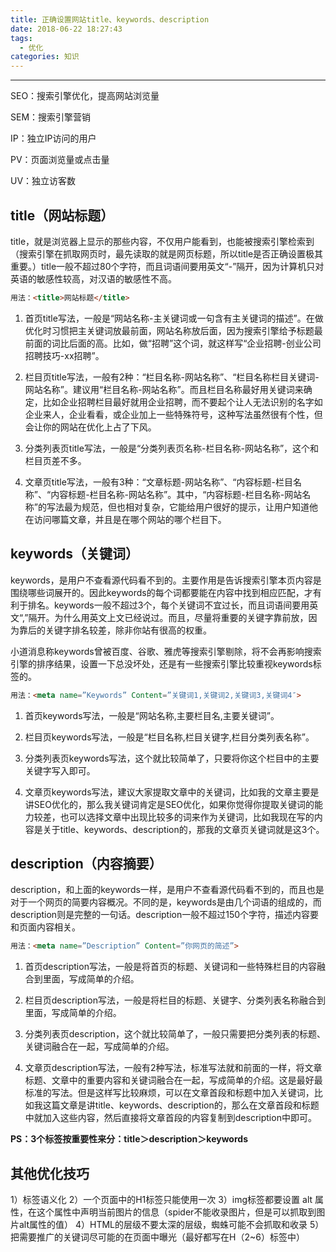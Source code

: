 ```yaml
---
title: 正确设置网站title、keywords、description
date: 2018-06-22 18:27:43
tags:
  - 优化
categories: 知识
---
```


---
<!--more-->

SEO：搜索引擎优化，提高网站浏览量

SEM：搜索引擎营销

IP：独立IP访问的用户

PV：页面浏览量或点击量

UV：独立访客数

## title（网站标题）

title，就是浏览器上显示的那些内容，不仅用户能看到，也能被搜索引擎检索到（搜索引擎在抓取网页时，最先读取的就是网页标题，所以title是否正确设置极其重要。）title一般不超过80个字符，而且词语间要用英文“-”隔开，因为计算机只对英语的敏感性较高，对汉语的敏感性不高。

```html
用法：<title>网站标题</title>
```

1. 首页title写法，一般是“网站名称-主关键词或一句含有主关键词的描述”。在做优化时习惯把主关键词放最前面，网站名称放后面，因为搜索引擎给予标题最前面的词比后面的高。比如，做“招聘”这个词，就这样写“企业招聘-创业公司招聘技巧-xx招聘”。

2. 栏目页title写法，一般有2种：“栏目名称-网站名称”、“栏目名称栏目关键词-网站名称”。建议用“栏目名称-网站名称”。而且栏目名称最好用关键词来确定，比如企业招聘栏目最好就用企业招聘，而不要起个让人无法识别的名字如企业来人，企业看看，或企业加上一些特殊符号，这种写法虽然很有个性，但会让你的网站在优化上占了下风。

3. 分类列表页title写法，一般是“分类列表页名称-栏目名称-网站名称”，这个和栏目页差不多。

4. 文章页title写法，一般有3种：“文章标题-网站名称”、“内容标题-栏目名称”、“内容标题-栏目名称-网站名称”。其中，“内容标题-栏目名称-网站名称”的写法最为规范，但也相对复杂，它能给用户很好的提示，让用户知道他在访问哪篇文章，并且是在哪个网站的哪个栏目下。

 

## keywords（关键词）

keywords，是用户不查看源代码看不到的。主要作用是告诉搜索引擎本页内容是围绕哪些词展开的。因此keywords的每个词都要能在内容中找到相应匹配，才有利于排名。keywords一般不超过3个，每个关键词不宜过长，而且词语间要用英文“,”隔开。为什么用英文上文已经说过。而且，尽量将重要的关键字靠前放，因为靠后的关键字排名较差，除非你站有很高的权重。

小道消息称keywords曾被百度、谷歌、雅虎等搜索引擎剔除，将不会再影响搜索引擎的排序结果，设置一下总没坏处，还是有一些搜索引擎比较重视keywords标签的。

```html
用法：<meta name=”Keywords” Content=”关键词1,关键词2,关键词3,关键词4″>
```

1. 首页keywords写法，一般是“网站名称,主要栏目名,主要关键词”。

2. 栏目页keywords写法，一般是“栏目名称,栏目关键字,栏目分类列表名称”。

3. 分类列表页keywords写法，这个就比较简单了，只要将你这个栏目中的主要关键字写入即可。

4. 文章页keywords写法，建议大家提取文章中的关键词，比如我的文章主要是讲SEO优化的，那么我关键词肯定是SEO优化，如果你觉得你提取关键词的能力较差，也可以选择文章中出现比较多的词来作为关键词，比如我现在写的内容是关于title、keywords、description的，那我的文章页关键词就是这3个。

## description（内容摘要）

description，和上面的keywords一样，是用户不查看源代码看不到的，而且也是对于一个网页的简要内容概况。不同的是，keywords是由几个词语的组成的，而description则是完整的一句话。description一般不超过150个字符，描述内容要和页面内容相关。

```html
用法：<meta name=”Description” Content=”你网页的简述”>
```

1. 首页description写法，一般是将首页的标题、关键词和一些特殊栏目的内容融合到里面，写成简单的介绍。

2. 栏目页description写法，一般是将栏目的标题、关键字、分类列表名称融合到里面，写成简单的介绍。

3. 分类列表页description，这个就比较简单了，一般只需要把分类列表的标题、关键词融合在一起，写成简单的介绍。

4. 文章页description写法，一般有2种写法，标准写法就和前面的一样，将文章标题、文章中的重要内容和关键词融合在一起，写成简单的介绍。这是最好最标准的写法。但是这样写比较麻烦，可以在文章首段和标题中加入关键词，比如我这篇文章是讲title、keywords、description的，那么在文章首段和标题中就加入这些内容，然后直接将文章首段的内容复制到description中即可。

**PS：3个标签按重要性来分：title＞description＞keywords**

## 其他优化技巧

1）标签语义化 
2）一个页面中的H1标签只能使用一次 
3）img标签都要设置 alt 属性，在这个属性中声明当前图片的信息（spider不能收录图片，但是可以抓取到图片alt属性的值） 
4）HTML的层级不要太深的层级，蜘蛛可能不会抓取和收录 
5）把需要推广的关键词尽可能的在页面中曝光（最好都写在H（2~6）标签中） 